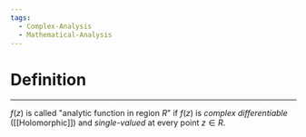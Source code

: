 ```yaml
---
tags:
  - Complex-Analysis
  - Mathematical-Analysis
---
```



# Definition
---
$f(z)$ is called "analytic function in region $R$" if $f(z)$ is *complex differentiable* ([[Holomorphic]]) and _single-valued_ at every point $z \in R$.
